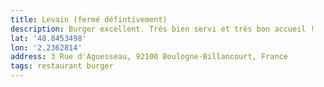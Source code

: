 ```yaml
---
title: Levain (fermé défintivement)
description: Burger excellent. Très bien servi et très bon accueil !
lat: '48.8453498'
lon: '2.2362814'
address: 3 Rue d'Aguesseau, 92100 Boulogne-Billancourt, France
tags: restaurant burger
---
```


